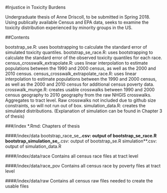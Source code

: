 #Injustice in Toxicity Burdens

Undergraduate thesis of Anne Driscoll, to be submitted in Spring 2018. Using publically available Census and EPA data, seeks to examine the toxicity distribution experienced by minority groups in the US. 

##Contents

bootstrap_se.R: uses bootstrapping to calculate the standard error of simulated toxicity quantiles.
bootstrap_se_race.R: uses bootstrapping to calculate the standard error of the observed toxicity quantiles for each race.
census_crosswalk_extrapolate.R: uses linear interpolation to estimate populations between the 1990 and 2000 census, as well as the 2000 and 2010 census. 
census_crosswalk_extrapolate_race.R: uses linear interpolation to estimate populations between the 1990 and 2000 census, as well as the 2000 and 2010 census for additional census poverty data. 
crosswalk_munge.R: creates usable crosswalks between 1990 and 2000 census geography to 2010 geography from the raw NHGIS crosswalks. Aggregates to tract level. Raw crosswalks not included due to github size constraints, so will not run out of box. 
simulation_data.R: creates the simulated distributions. (Explanation of simulation can be found in Chapter 3 of thesis)

###/index
*.Rmd: Chapters of thesis

####/index/data
bootstrap_race_se_**.csv: output of bootstrap_se_race.R
bootstrap_simulation_se_**.csv: output of bootstrap_se.R
simulation**.csv: output of simulation_data.R

####/index/data/race
Contains all census race files at tract level

####/index/data/race_pov
Contains all census race by poverty files at tract level

####/index/data/raw
Contains all census raw files needed to create the usable files